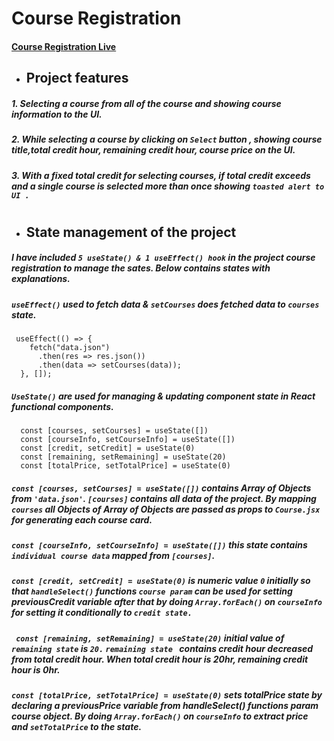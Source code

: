 # Course Registration

#### [Course Registration Live](delicious-pan.surge.sh)

- ## Project features

##### 1. Selecting a course from all of the course and showing course information to the UI.

##### 2. While selecting a course by clicking on _`Select`_ button , showing _course title,total credit hour, remaining credit hour, course price_ on the UI.

##### 3. With a fixed total credit for selecting courses, if total credit exceeds and a single course is selected more than once showing _`toasted alert to UI .`_

#

- ## State management of the project

##### I have included _`5 useState() & 1 useEffect() hook`_ in the project _course registration_ to manage the sates. Below contains states with explanations.

##### _`useEffect()`_ used to fetch data & _`setCourses`_ does fetched data to _`courses`_ state.

```
 useEffect(() => {
    fetch("data.json")
      .then(res => res.json())
      .then(data => setCourses(data));
  }, []);
```

##### _`UseState()`_ are used for managing & updating component state in React functional components.

```
  const [courses, setCourses] = useState([])
  const [courseInfo, setCourseInfo] = useState([])
  const [credit, setCredit] = useState(0)
  const [remaining, setRemaining] = useState(20)
  const [totalPrice, setTotalPrice] = useState(0)
```

##### _`const [courses, setCourses] = useState([])`_ contains Array of Objects from `'data.json'`. _`[courses]`_ contains all data of the project. By mapping _`courses`_ _all Objects of Array of Objects_ are passed as props to `Course.jsx` for generating each course card.

##### _`const [courseInfo, setCourseInfo] = useState([])`_ this state contains _`individual course data`_ mapped from `[courses]`.

##### _`const [credit, setCredit] = useState(0)`_ is numeric value `0` initially so that _`handleSelect()`_ functions _`course param`_ can be used for setting previousCredit variable after that by doing _`Array.forEach()`_ on _`courseInfo`_ for setting it conditionally to `credit state.`

##### _` const [remaining, setRemaining] = useState(20)`_ initial value of _`remaining state`_ is _`20.`_ _`remaining state `_ contains credit hour decreased from total credit hour. When total credit hour is 20hr, remaining credit hour is 0hr.

##### _`const [totalPrice, setTotalPrice] = useState(0)`_ sets totalPrice state by declaring a previousPrice variable from handleSelect() functions param course object. By doing _`Array.forEach()`_ on _`courseInfo`_ to extract price and _`setTotalPrice`_ to the state.
